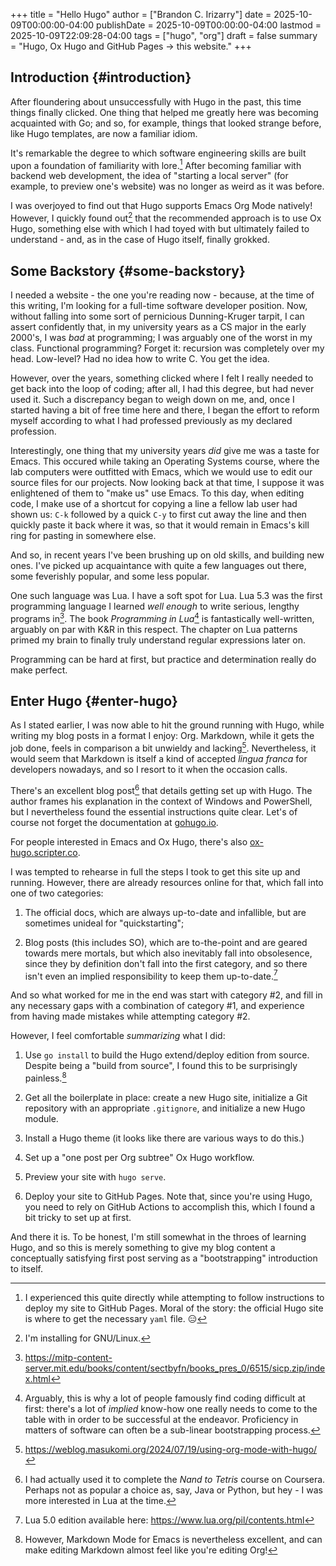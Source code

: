 +++
title = "Hello Hugo"
author = ["Brandon C. Irizarry"]
date = 2025-10-09T00:00:00-04:00
publishDate = 2025-10-09T00:00:00-04:00
lastmod = 2025-10-09T22:09:28-04:00
tags = ["hugo", "org"]
draft = false
summary = "Hugo, Ox Hugo and GitHub Pages → this website."
+++

## Introduction {#introduction}

After floundering about unsuccessfully with Hugo in the past, this
time things finally clicked. One thing that helped me greatly here
was becoming acquainted with Go; and so, for example, things that
looked strange before, like Hugo templates, are now a familiar
idiom.

It's remarkable the degree to which software engineering skills are
built upon a foundation of familiarity with lore.[^fn:1] After
becoming familiar with backend web development, the idea of
"starting a local server" (for example, to preview one's website)
was no longer as weird as it was before.

I was overjoyed to find out that Hugo supports Emacs Org Mode
natively! However, I quickly found out[^fn:2] that the recommended
approach is to use Ox Hugo, something else with which I had toyed
with but ultimately failed to understand - and, as in the case of
Hugo itself, finally grokked.


## Some Backstory {#some-backstory}

I needed a website - the one you're reading now - because, at the
time of this writing, I'm looking for a full-time software
developer position.  Now, without falling into some sort of
pernicious Dunning-Kruger tarpit, I can assert confidently that, in
my university years as a CS major in the early 2000's, I was _bad_
at programming; I was arguably one of the worst in my
class. Functional programming? Forget it: recursion was completely
over my head. Low-level? Had no idea how to write C. You get the
idea.

However, over the years, something clicked where I felt I really
needed to get back into the loop of coding; after all, I had this
degree, but had never used it. Such a discrepancy began to weigh
down on me, and, once I started having a bit of free time here and
there, I began the effort to reform myself according to what I had
professed previously as my declared profession.

Interestingly, one thing that my university years _did_ give me was
a taste for Emacs. This occured while taking an Operating Systems
course, where the lab computers were outfitted with Emacs, which we
would use to edit our source files for our projects. Now looking
back at that time, I suppose it was enlightened of them to "make
us" use Emacs. To this day, when editing code, I make use of a
shortcut for copying a line a fellow lab user had shown us: `C-k`
followed by a quick `C-y` to first cut away the line and then
quickly paste it back where it was, so that it would remain in
Emacs's kill ring for pasting in somewhere else.

And so, in recent years I've been brushing up on old skills, and
building new ones. I've picked up acquaintance with quite a few
languages out there, some feverishly popular, and some less
popular.

One such language was Lua. I have a soft spot for Lua. Lua 5.3 was
the first programming language I learned _well enough_ to write
serious, lengthy programs in[^fn:3]. The book _Programming in Lua_[^fn:4] is
fantastically well-written, arguably on par with K&amp;R in this
respect. The chapter on Lua patterns primed my brain to finally
truly understand regular expressions later on.

Programming can be hard at first, but practice and determination
really do make perfect.


## Enter Hugo {#enter-hugo}

As I stated earlier, I was now able to hit the ground running with
Hugo, while writing my blog posts in a format I enjoy:
Org. Markdown, while it gets the job done, feels in comparison a
bit unwieldy and lacking[^fn:5]. Nevertheless, it would seem that Markdown
is itself a kind of accepted _lingua franca_ for developers
nowadays, and so I resort to it when the occasion calls.

There's an excellent blog post[^fn:6] that details getting set up
with Hugo. The author frames his explanation in the context of
Windows and PowerShell, but I nevertheless found the essential
instructions quite clear. Let's of course not forget the
documentation at [gohugo.io](https://gohugo.io).

For people interested in Emacs and Ox Hugo, there's also
[ox-hugo.scripter.co](https://ox-hugo.scripter.co/).

I was tempted to rehearse in full the steps I took to get this site
up and running. However, there are already resources online for
that, which fall into one of two categories:

1.  The official docs, which are always up-to-date and infallible,
    but are sometimes unideal for "quickstarting";

2.  Blog posts (this includes SO), which are to-the-point and are
    geared towards mere mortals, but which also inevitably fall into
    obsolesence, since they by definition don't fall into the first
    category, and so there isn't even an implied responsibility to
    keep them up-to-date.[^fn:7]

And so what worked for me in the end was start with category #2,
and fill in any necessary gaps with a combination of category #1,
and experience from having made mistakes while attempting category
\#2.

However, I feel comfortable _summarizing_ what I did:

1.  Use `go install` to build the Hugo extend/deploy edition from
    source. Despite being a "build from source", I found this to be
    surprisingly painless.[^fn:8]

2.  Get all the boilerplate in place: create a new Hugo site,
    initialize a Git repository with an appropriate `.gitignore`,
    and initialize a new Hugo module.

3.  Install a Hugo theme (it looks like there are various ways to do
    this.)

4.  Set up a "one post per Org subtree" Ox Hugo workflow.

5.  Preview your site with `hugo serve`.

6.  Deploy your site to GitHub Pages. Note that, since you're using
    Hugo, you need to rely on GitHub Actions to accomplish this,
    which I found a bit tricky to set up at first.

And there it is. To be honest, I'm still somewhat in the throes of
learning Hugo, and so this is merely something to give my blog
content a conceptually satisfying first post serving as a
"bootstrapping" introduction to itself.

[^fn:1]: I experienced this quite directly while attempting to follow
    instructions to deploy my site to GitHub Pages. Moral of the story:
    the official Hugo site is where to get the necessary `yaml` file. 😑
[^fn:2]: I'm installing for GNU/Linux.
[^fn:3]: <https://mitp-content-server.mit.edu/books/content/sectbyfn/books_pres_0/6515/sicp.zip/index.html>
[^fn:4]: Arguably, this is why a lot of people famously find coding
    difficult at first: there's a lot of _implied_ know-how one really
    needs to come to the table with in order to be successful at the
    endeavor. Proficiency in matters of software can often be a sub-linear
    bootstrapping process.
[^fn:5]: <https://weblog.masukomi.org/2024/07/19/using-org-mode-with-hugo/>
[^fn:6]: I had actually used it to complete the _Nand to Tetris_ course
    on Coursera. Perhaps not as popular a choice as, say, Java or Python,
    but hey - I was more interested in Lua at the time.
[^fn:7]: Lua 5.0 edition available here: <https://www.lua.org/pil/contents.html>
[^fn:8]: However, Markdown Mode for Emacs is nevertheless excellent, and
    can make editing Markdown almost feel like you're editing Org!
